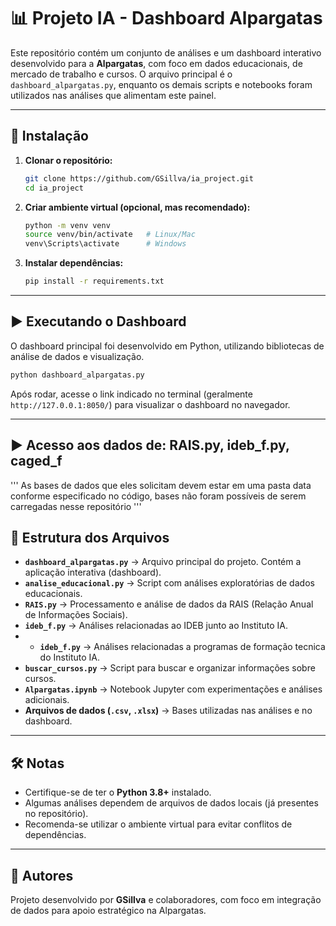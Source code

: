 # 📊 Projeto IA - Dashboard Alpargatas

Este repositório contém um conjunto de análises e um dashboard interativo desenvolvido para a **Alpargatas**, com foco em dados educacionais, de mercado de trabalho e cursos. O arquivo principal é o `dashboard_alpargatas.py`, enquanto os demais scripts e notebooks foram utilizados nas análises que alimentam este painel.

---

## 🚀 Instalação

1. **Clonar o repositório:**

   ```bash
   git clone https://github.com/GSillva/ia_project.git
   cd ia_project
   ```

2. **Criar ambiente virtual (opcional, mas recomendado):**

   ```bash
   python -m venv venv
   source venv/bin/activate   # Linux/Mac
   venv\Scripts\activate      # Windows
   ```

3. **Instalar dependências:**

   ```bash
   pip install -r requirements.txt
   ```

---

## ▶️ Executando o Dashboard

O dashboard principal foi desenvolvido em Python, utilizando bibliotecas de análise de dados e visualização.

```bash
python dashboard_alpargatas.py
```

Após rodar, acesse o link indicado no terminal (geralmente `http://127.0.0.1:8050/`) para visualizar o dashboard no navegador.

---

## ▶️ Acesso aos dados de: RAIS.py, ideb_f.py, caged_f

'''
As bases de dados que eles solicitam devem estar em uma pasta data conforme especificado no código, bases não foram possíveis de serem carregadas nesse repositório
'''
## 📂 Estrutura dos Arquivos

* **`dashboard_alpargatas.py`** → Arquivo principal do projeto. Contém a aplicação interativa (dashboard).
* **`analise_educacional.py`** → Script com análises exploratórias de dados educacionais.
* **`RAIS.py`** → Processamento e análise de dados da RAIS (Relação Anual de Informações Sociais).
* **`ideb_f.py`** → Análises relacionadas ao IDEB junto ao Instituto IA.
* * **`ideb_f.py`** → Análises relacionadas a programas de formação tecnica do Instituto IA.
* **`buscar_cursos.py`** → Script para buscar e organizar informações sobre cursos.
* **`Alpargatas.ipynb`** → Notebook Jupyter com experimentações e análises adicionais.
* **Arquivos de dados (`.csv`, `.xlsx`)** → Bases utilizadas nas análises e no dashboard.

---

## 🛠️ Notas

* Certifique-se de ter o **Python 3.8+** instalado.
* Algumas análises dependem de arquivos de dados locais (já presentes no repositório).
* Recomenda-se utilizar o ambiente virtual para evitar conflitos de dependências.

---

## 📌 Autores

Projeto desenvolvido por **GSillva** e colaboradores, com foco em integração de dados para apoio estratégico na Alpargatas.
